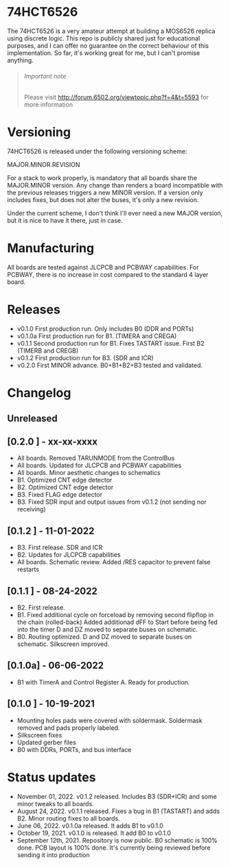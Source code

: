 # 74HCT6526 
The 74HCT6526 is a very amateur attempt at building a MOS6526 replica using discrete logic. This repo is publicly shared just for educational purposes, and I can offer no guarantee on the correct behaviour of this implementation. So far, it's working great for me, but I can't promise anything.


> ###### Important note
> Please visit http://forum.6502.org/viewtopic.php?f=4&t=5593 for more information

# Versioning
74HCT6526 is released under the following versioning scheme:

MAJOR.MINOR.REVISION

For a stack to work properly, is mandatory that all boards share the MAJOR.MINOR versión. Any change than renders a board incompatible with the previous releases triggers a new MINOR version. If a version only includes fixes, but does not alter the buses, it's only a new revision.

Under the current scheme, I don't think I'll ever need a new MAJOR version, but it is nice to have it there, just in case.

# Manufacturing
All boards are tested against JLCPCB and PCBWAY capabilities. For PCBWAY, there is no increase in cost compared to the standard 4 layer board.

# Releases
* v0.1.0  First production run. Only includes B0 (DDR and PORTs)
* v0.1.0a First production run for B1. (TIMERA and CREGA)
* v0.1.1  Second production run for B1. Fixes TASTART issue. First B2 (TIMERB and CREGB) 
* v0.1.2  First production run for B3. (SDR and ICR)
* v0.2.0  First MINOR advance. B0+B1+B2+B3 tested and validated. 

# Changelog

## Unreleased

## [0.2.0 ] - xx-xx-xxxx
* All boards. Removed TARUNMODE from the ControlBus
* All boards. Updated for JLCPCB and PCBWAY capabilities
* All boards. Minor aesthetic changes to schematics
* B1. Optimized CNT edge detector
* B2. Optimized CNT edge detector
* B3. Fixed FLAG edge detector
* B3. Fixed SDR input and output issues from v0.1.2 (not sending nor receiving)

## [0.1.2 ] - 11-01-2022 
* B3. First release. SDR and ICR
* B2. Updates for JLCPCB capabilities
* All boards. Schematic review. Added /RES capacitor to prevent false restarts

## [0.1.1 ] - 08-24-2022 
* B2. First release. 
* B1. Fixed additional cycle on forceload by removing second flipflop in the chain (rolled-back)
      Added additionad dFF to Start before being fed into the timer
      D and DZ moved to separate buses on schematic.
* B0. Routing optimized. D and DZ moved to separate buses on schematic. Silkscreen improved. 

## [0.1.0a] - 06-06-2022
* B1 with TimerA and Control Register A. Ready for production. 

## [0.1.0 ] - 10-19-2021
* Mounting holes pads were covered with soldermask. Soldermask removed and pads properly labeled.
* Silkscreen fixes
* Updated gerber files
* B0 with DDRs, PORTs, and bus interface

# Status updates
* November 01, 2022. v0.1.2 released. Includes B3 (SDR+ICR) and some minor tweaks to all boards.
* August 24, 2022. v0.1.1 released. Fixes a bug in B1 (TASTART) and adds B2. Minor routing fixes to all boards.
* June 06, 2022. v0.1.0a released. It adds B1 to v0.1.0
* October 19, 2021. v0.1.0 is released. It add B0 to v0.1.0
* September 12th, 2021. Repository is now public. B0 schematic is 100% done. PCB layout is 100% done. It's currently being reviewed before sending it into production

